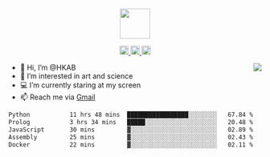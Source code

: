 
<div align="center">
  <br>
  <br>
  <br>
  <br>
  <a href="hkab.github.io/">
    <img width="60" height="60" src="https://avatars.githubusercontent.com/u/19203947?v=4" />
  </a>
  
  <p>
    <a href="https://www.facebook.com/79f4044e1adfef312211f28c101f368e/">
      <img width="18" height="18" src="https://raw.githubusercontent.com/gauravghongde/social-icons/9d939e1c5b7ea4a24ac39c3e4631970c0aa1b920/SVG/Black/Facebook_black.svg" />
    </a>
    <a href="https://www.youtube.com/channel/UCEfdtF7584ZuzqLtKziPZgA">
      <img width="18" height="18" src="https://raw.githubusercontent.com/gauravghongde/social-icons/9d939e1c5b7ea4a24ac39c3e4631970c0aa1b920/SVG/Black/Youtube_black.svg" />
    </a>
    <a href="mailto:nguyenphutruong2707@gmail.com">
      <img width="18" height="18" src="https://raw.githubusercontent.com/gauravghongde/social-icons/9d939e1c5b7ea4a24ac39c3e4631970c0aa1b920/SVG/Black/Gmail_black.svg" />
    </a>
</div>
  
<a href="hkab.github.io/">
  <img align="right" src="https://github-readme-stats.vercel.app/api?username=HKAB&show_icons=true&icon_color=805AD5&text_color=718096&bg_color=ffffff&hide_title=true&hide_border=true" />
</a>
    
- 👋 Hi, I’m @HKAB
- 👀 I’m interested in art and science
- 💻 I’m currently staring at my screen
- 📫 Reach me via [Gmail](mailto:nguyenphutruong2707@gmail.com)

<!--START_SECTION:waka-->

```txt
Python           11 hrs 48 mins  █████████████████░░░░░░░░   67.84 %
Prolog           3 hrs 34 mins   █████░░░░░░░░░░░░░░░░░░░░   20.48 %
JavaScript       30 mins         ▓░░░░░░░░░░░░░░░░░░░░░░░░   02.89 %
Assembly         25 mins         ▓░░░░░░░░░░░░░░░░░░░░░░░░   02.43 %
Docker           22 mins         ▓░░░░░░░░░░░░░░░░░░░░░░░░   02.11 %
```

<!--END_SECTION:waka-->

<!---
HKAB/HKAB is a ✨ special ✨ repository because its `README.md` (this file) appears on your GitHub profile.
You can click the Preview link to take a look at your changes.
--->
